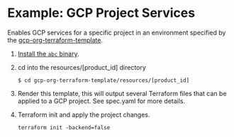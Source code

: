 # Example: GCP Project Services

Enables GCP services for a specific project in an environment specified by the [gcp-org-terraform-template](https://github.com/abcxyz/gcp-org-terraform-template).

1. [Install the `abc` binary](https://github.com/abcxyz/abc/blob/main/README.md#installation).

1. cd into the resources/[product_id] directory

    ```shell
    $ cd gcp-org-terraform-template/resources/[product_id]
    ```

1. Render this template, this will output several Terraform files that can be applied to a GCP project. See spec.yaml for more details.

1. Terraform init and apply the project changes.

    ```shell
    terraform init -backend=false
    ```
